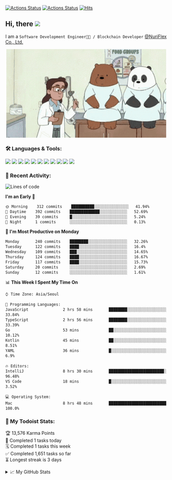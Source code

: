 
[![Actions Status](https://github.com/ddok2/ddok2/workflows/Todoist%20Readme/badge.svg)](https://github.com/ddok2/ddok2/actions)
[![Actions Status](https://github.com/ddok2/ddok2/workflows/wakatime-stats/badge.svg)](https://github.com/ddok2/ddok2/actions)
[![Hits](https://hits.seeyoufarm.com/api/count/incr/badge.svg?url=https%3A%2F%2Fgithub.com%2Fddok2&count_bg=%23FF9595&title_bg=%23555555&icon=github.svg&icon_color=%23FFFFFF&title=hits&edge_flat=false)](https://hits.seeyoufarm.com)

<!-- ![visitors](https://visitor-badge.laobi.icu/badge?page_id=ddok2.ddok2) -->
## Hi, there <img src="https://raw.githubusercontent.com/MartinHeinz/MartinHeinz/master/wave.gif" width="25px">

I am a `Software Development Engineer🧑‍💻 / Blockchain Developer` [@NuriFlex Co., Ltd.](https://nuriflex.com)


<p align="center">
<img align="center" alt="GIF" src="img/debugging.gif" />
</p>


### 🛠 Languages & Tools:
<p>
    <img src="https://img.shields.io/badge/go-%2300ADD8.svg?&style=for-the-badge&logo=go&logoColor=white"/>
    <img src="https://img.shields.io/badge/node.js%20-%2343853D.svg?&style=for-the-badge&logo=node.js&logoColor=white"/>
    <img src="https://img.shields.io/badge/javascript%20-%23323330.svg?&style=for-the-badge&logo=javascript&logoColor=%23F7DF1E"/>
    <img src="https://img.shields.io/badge/typescript%20-%23007ACC.svg?&style=for-the-badge&logo=typescript&logoColor=white"/>
    <img src="https://img.shields.io/badge/python%20-%2314354C.svg?&style=for-the-badge&logo=python&logoColor=white"/>
    <img src="https://img.shields.io/badge/react%20-%2320232a.svg?&style=for-the-badge&logo=react&logoColor=%2361DAFB"/>
    <img src="https://img.shields.io/badge/AWS%20-%23FF9900.svg?&style=for-the-badge&logo=amazon-aws&logoColor=white"/>
    <img src="https://img.shields.io/badge/Google%20Cloud%20-%234285F4.svg?&style=for-the-badge&logo=google-cloud&logoColor=white"/>
    <img src="https://img.shields.io/badge/docker%20-%230db7ed.svg?&style=for-the-badge&logo=docker&logoColor=white"/>
    <img src="https://img.shields.io/badge/kubernetes%20-%23326ce5.svg?&style=for-the-badge&logo=kubernetes&logoColor=white"/>
    <img src="https://img.shields.io/badge/ansible%20-%231A1918.svg?&style=for-the-badge&logo=ansible&logoColor=white"/>
</p>

### 🌈 Recent Activity:
<!--START_SECTION:waka-->
![Lines of code](https://img.shields.io/badge/From%20Hello%20World%20I%27ve%20Written-676312%20lines%20of%20code-blue)

**I'm an Early 🐤** 

```text
🌞 Morning    312 commits    ██████████░░░░░░░░░░░░░░░   41.94% 
🌆 Daytime    392 commits    █████████████░░░░░░░░░░░░   52.69% 
🌃 Evening    39 commits     █░░░░░░░░░░░░░░░░░░░░░░░░   5.24% 
🌙 Night      1 commits      ░░░░░░░░░░░░░░░░░░░░░░░░░   0.13%

```
📅 **I'm Most Productive on Monday** 

```text
Monday       240 commits    ████████░░░░░░░░░░░░░░░░░   32.26% 
Tuesday      122 commits    ████░░░░░░░░░░░░░░░░░░░░░   16.4% 
Wednesday    109 commits    ███░░░░░░░░░░░░░░░░░░░░░░   14.65% 
Thursday     124 commits    ████░░░░░░░░░░░░░░░░░░░░░   16.67% 
Friday       117 commits    ████░░░░░░░░░░░░░░░░░░░░░   15.73% 
Saturday     20 commits     ░░░░░░░░░░░░░░░░░░░░░░░░░   2.69% 
Sunday       12 commits     ░░░░░░░░░░░░░░░░░░░░░░░░░   1.61%

```


📊 **This Week I Spent My Time On** 

```text
⌚︎ Time Zone: Asia/Seoul

💬 Programming Languages: 
JavaScript               2 hrs 58 mins       ████████░░░░░░░░░░░░░░░░░   33.84% 
TypeScript               2 hrs 56 mins       ████████░░░░░░░░░░░░░░░░░   33.39% 
Go                       53 mins             ██░░░░░░░░░░░░░░░░░░░░░░░   10.12% 
Kotlin                   45 mins             ██░░░░░░░░░░░░░░░░░░░░░░░   8.51% 
YAML                     36 mins             █░░░░░░░░░░░░░░░░░░░░░░░░   6.9%

🔥 Editors: 
IntelliJ                 8 hrs 30 mins       ████████████████████████░   96.48% 
VS Code                  18 mins             █░░░░░░░░░░░░░░░░░░░░░░░░   3.52%

💻 Operating System: 
Mac                      8 hrs 48 mins       █████████████████████████   100.0%

```


<!--END_SECTION:waka-->

### 🚧 My Todoist Stats:
<!-- TODO-IST:START -->
🏆  13,576 Karma Points           
🌸  Completed 1 tasks today           
🗓  Completed 1 tasks this week           
✅  Completed 1,651 tasks so far           
⏳  Longest streak is 3 days
<!-- TODO-IST:END -->

<details>
<summary>📈 My GitHub Stats</summary>
<p align="center"> <img src="https://github-readme-stats.vercel.app/api?username=ddok2&show_icons=true" alt="ddok2" />
</details>
